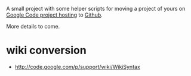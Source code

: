 A small project with some helper scripts for moving a project of yours on
[Google Code project hosting](http://code.google.com/hosting/) to
[Github](https://github.com/).

More details to come.


# wiki conversion

- <http://code.google.com/p/support/wiki/WikiSyntax>
